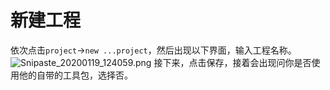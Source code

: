 # 新建工程
  依次点击```project```->```new ...project```，然后出现以下界面，输入工程名称。![Snipaste_20200119_124059.png](0)
接下来，点击保存，接着会出现问你是否使用他的自带的工具包，选择否。
# 
